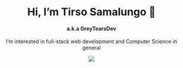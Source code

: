 <h1 align="center"> Hi, I’m Tirso Samalungo 👋</h1>
<h4 align="center"> a.k.a GreyTearsDev</h4>


<p align="center"> I’m interested in full-stack web development and Computer Science in general </p>

<p align="center">
  <a href="https://skillicons.dev">
    <img src="https://skillicons.dev/icons?i=css,html,javascript,react,redux,webpack,jest,vitest,vite,git,sass,styled-components,java,vercel" />
  </a>
</p>



